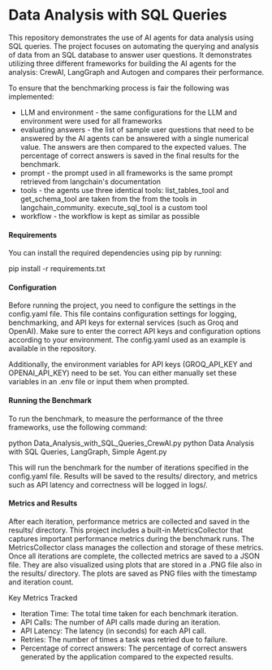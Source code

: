 # Data Analysis with SQL Queries

This repository demonstrates the use of AI agents for data analysis using SQL queries. The project focuses on automating the querying and analysis of data from an SQL database to answer user questions. It demonstrates utilizing three different frameworks for building the AI agents for the analysis: CrewAI, LangGraph and Autogen and compares their performance. 

To ensure that the benchmarking process is fair the following was implemented:
- LLM and environment - the same configurations for the LLM and environment were used for all frameworks
- evaluating answers - the list of sample user questions that need to be answered by the AI agents can be answered with a single numerical value. The answers are then compared to the expected values. The percentage of correct answers is saved in the final results for the benchmark.
- prompt - the prompt used in all frameworks is the same prompt retrieved from langchain's documentation
- tools - the agents use three identical tools: list_tables_tool and get_schema_tool are taken from the from the tools in langchain_community. execute_sql_tool is a custom tool
- workflow - the workflow is kept as similar as possible

#### Requirements

You can install the required dependencies using pip by running:

pip install -r requirements.txt

#### Configuration

Before running the project, you need to configure the settings in the config.yaml file. This file contains configuration settings for logging, benchmarking, and API keys for external services (such as Groq and OpenAI). Make sure to enter the correct API keys and configuration options according to your environment. The config.yaml used as an example is available in the repository.

Additionally, the environment variables for API keys (GROQ_API_KEY and OPENAI_API_KEY) need to be set. You can either manually set these variables in an .env file or input them when prompted.

#### Running the Benchmark

To run the benchmark, to measure the performance of the three frameworks, use the following command:

python Data_Analysis_with_SQL_Queries_CrewAI.py
python Data Analysis with SQL Queries, LangGraph, Simple Agent.py

This will run the benchmark for the number of iterations specified in the config.yaml file. Results will be saved to the results/ directory, and metrics such as API latency and correctness will be logged in logs/.

#### Metrics and Results

After each iteration, performance metrics are collected and saved in the results/ directory. This project includes a built-in MetricsCollector that captures important performance metrics during the benchmark runs. The MetricsCollector class manages the collection and storage of these metrics. Once all iterations are complete, the collected metrics are saved to a JSON file. They are also visualized using plots that are stored in a .PNG file also in the results/ directory. The plots are saved as PNG files with the timestamp and iteration count.

Key Metrics Tracked

- Iteration Time: The total time taken for each benchmark iteration.
- API Calls: The number of API calls made during an iteration.
- API Latency: The latency (in seconds) for each API call.
- Retries: The number of times a task was retried due to failure.
- Percentage of correct answers: The percentage of correct answers generated by the application compared to the expected results.
